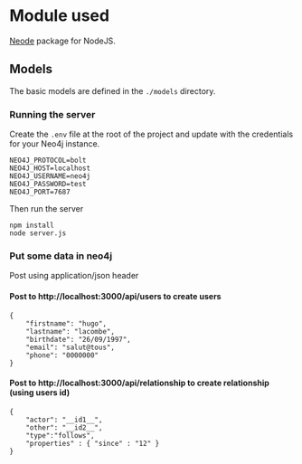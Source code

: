 # Module used

[Neode](http://github.com/adam-cowley/neode) package for NodeJS.

## Models

The basic models are defined in the `./models` directory.

### Running the server
Create the `.env` file at the root of the project and update with the credentials for your Neo4j instance.

```
NEO4J_PROTOCOL=bolt
NEO4J_HOST=localhost
NEO4J_USERNAME=neo4j
NEO4J_PASSWORD=test
NEO4J_PORT=7687
```

Then run the server

```
npm install
node server.js
```
### Put some data in neo4j

Post using application/json header

#### Post to http://localhost:3000/api/users to create users
```
{
    "firstname": "hugo",
    "lastname": "lacombe",
    "birthdate": "26/09/1997",
    "email": "salut@tous",
    "phone": "0000000"
}
```

#### Post to http://localhost:3000/api/relationship to create relationship (using users id)
```
{
	"actor": "__id1__",
	"other": "__id2__",
	"type":"follows",
	"properties" : { "since" : "12" }
}
```